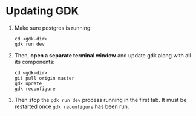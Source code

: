 # Updating GDK

1. Make sure postgres is running:

    ```
    cd <gdk-dir>
    gdk run dev
    ```

1. Then, **open a separate terminal window** and update gdk along with all its
   components:

    ```
    cd <gdk-dir>
    git pull origin master
    gdk update
    gdk reconfigure
    ```

1. Then stop the `gdk run dev` process running in the first tab.  It must be
   restarted once `gdk reconfigure` has been run.
